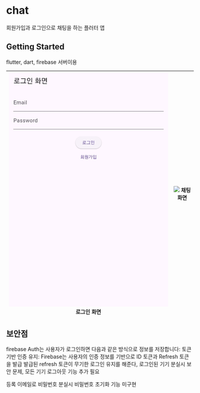 # chat

회원가입과 로그인으로 채팅을 하는 플러터 앱

## Getting Started

flutter, dart, firebase 서버이용

![](https://github.com/pswon5894/chat/blob/master/1%20%EB%A1%9C%EA%B7%B8%EC%9D%B8%20%ED%99%94%EB%A9%B4.jpg) 로그인 화면 | ![]([https://github.com/pswon5894/chat/blob/master/2%20%EC%B1%84%ED%8C%85%EC%B0%BD.jpg](https://github.com/pswon5894/chat/blob/master/2%20%EC%B1%97%20%EC%8A%A4%ED%81%AC%EB%A6%B0.png)) 채팅 화면
---|---|

## 보안점
firebase Auth는 사용자가 로그인하면 다음과 같은 방식으로 정보를 저장합니다:
토큰 기반 인증 유지: Firebase는 사용자의 인증 정보를 기반으로 ID 토큰과 Refresh 토큰을 발급
발급된 refresh 토큰이 무기한 로그인 유지를 해준다, 로그인된 기기 분실시 보안 문제, 모든 기기 로그아웃 기능 추가 필요

등록 이메일로 비밀번호 분실시 비밀번호 초기화 기능 미구현
